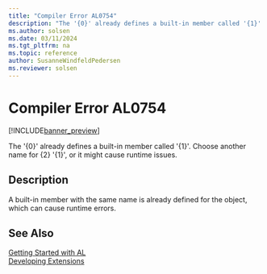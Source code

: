 ```yaml
---
title: "Compiler Error AL0754"
description: "The '{0}' already defines a built-in member called '{1}'."
ms.author: solsen
ms.date: 03/11/2024
ms.tgt_pltfrm: na
ms.topic: reference
author: SusanneWindfeldPedersen
ms.reviewer: solsen
---
```

[//]: # (START>DO_NOT_EDIT)
[//]: # (IMPORTANT:Do not edit any of the content between here and the END>DO_NOT_EDIT.)
[//]: # (Any modifications should be made in the .xml files in the ModernDev repo.)
# Compiler Error AL0754

[!INCLUDE[banner_preview](../includes/banner_preview.md)]

The '{0}' already defines a built-in member called '{1}'. Choose another name for {2} '{1}', or it might cause runtime issues.


## Description
A built-in member with the same name is already defined for the object, which can cause runtime errors.  

[//]: # (IMPORTANT: END>DO_NOT_EDIT)
## See Also  
[Getting Started with AL](../devenv-get-started.md)  
[Developing Extensions](../devenv-dev-overview.md)  